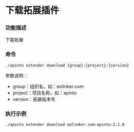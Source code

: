 # 下载拓展插件
### 功能描述
下载拓展

### 命令
```
./apinto extender download {group}:{project}:{version}
```

参数说明：
* group：组织名，如：eolinker.com
* project：项目名称，如：apinto
* version：拓展版本号

### 执行示例
```
./apinto extender download eolinker.com:apinto:2.1.0
```
